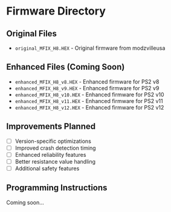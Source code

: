 # Firmware Directory

## Original Files
- `original_MFIX_H8.HEX` - Original firmware from modzvilleusa

## Enhanced Files (Coming Soon)
- `enhanced_MFIX_H8_v8.HEX` - Enhanced firmware for PS2 v8
- `enhanced_MFIX_H8_v9.HEX` - Enhanced firmware for PS2 v9  
- `enhanced_MFIX_H8_v10.HEX` - Enhanced firmware for PS2 v10
- `enhanced_MFIX_H8_v11.HEX` - Enhanced firmware for PS2 v11
- `enhanced_MFIX_H8_v12.HEX` - Enhanced firmware for PS2 v12

## Improvements Planned
- [ ] Version-specific optimizations
- [ ] Improved crash detection timing
- [ ] Enhanced reliability features
- [ ] Better resistance value handling
- [ ] Additional safety features

## Programming Instructions
Coming soon...
